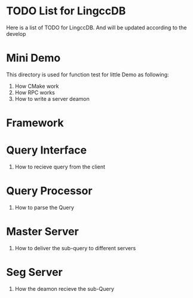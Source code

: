 TODO List for LingccDB
===================
Here is a list of TODO for LingccDB. And will be updated according to the develop

Mini Demo
==========
This directory is used for function test for little Demo as following:

 1. How CMake work
 2. How RPC works 
 3. How to write a server deamon


Framework
=========



Query Interface
===============

1. How to recieve query from the client



Query Processor
===============

1. How to parse the Query



Master Server
=============

1. How to deliver the sub-query to different servers



Seg Server
=============

1. How the deamon recieve the sub-Query
